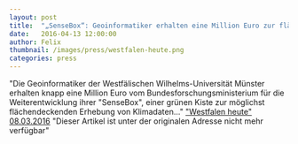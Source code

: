 ```yaml
---
layout: post
title:  "„SenseBox“: Geoinformatiker erhalten eine Million Euro zur flächendeckenden Klimadaten-Erhebung"
date:   2016-04-13 12:00:00
author: Felix
thumbnail: /images/press/westfalen-heute.png
categories: press
---
```

"Die Geoinformatiker der Westfälischen Wilhelms-Universität Münster erhalten knapp eine Million Euro vom Bundesforschungsministerium für die Weiterentwicklung ihrer "SenseBox", einer grünen Kiste zur möglichst flächendeckenden Erhebung von Klimadaten..."
<a href="https://www.westfalenspiegel.de/sensebox-geoinformatiker-erhalten-eine-million-euro-zur-flachendeckenden-klimadaten-erhebung/?hilite=senseBox" target="_blank">"Westfalen heute" 08.03.2016</a>
"Dieser Artikel ist unter der originalen Adresse nicht mehr verfügbar"
